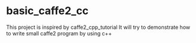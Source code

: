 # basic_caffe2_cc
This project is inspired by caffe2_cpp_tutorial 
It will try to demonstrate how to write small caffe2 program by using c++

